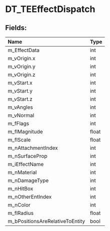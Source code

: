 # DT_TEEffectDispatch

## Fields:

| Name | Type |
| :--- | :--- |
| m_EffectData | int |
| m_vOrigin.x | int |
| m_vOrigin.y | int |
| m_vOrigin.z | int |
| m_vStart.x | int |
| m_vStart.y | int |
| m_vStart.z | int |
| m_vAngles | int |
| m_vNormal | int |
| m_fFlags | int |
| m_flMagnitude | float |
| m_flScale | float |
| m_nAttachmentIndex | int |
| m_nSurfaceProp | int |
| m_iEffectName | int |
| m_nMaterial | int |
| m_nDamageType | int |
| m_nHitBox | int |
| m_nOtherEntIndex | int |
| m_nColor | int |
| m_flRadius | float |
| m_bPositionsAreRelativeToEntity | bool |
